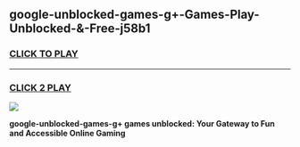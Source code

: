 
## google-unblocked-games-g+-Games-Play-Unblocked-&-Free-j58b1
<h3>
<a href="https://premium76.site?title=google-unblocked-games-g+&ref=24A">CLICK TO PLAY</a></h3>
<hr>

<h3>
<a href="https://premium76.site?title=google-unblocked-games-g+&ref=24A">CLICK 2 PLAY</a>
  
</h3>

<a href="https://premium76.site?title=google-unblocked-games-g+&ref=24A"><img src="https://clearcache.store/games.png"></a>


**google-unblocked-games-g+ games unblocked: Your Gateway to Fun and Accessible Online Gaming**
